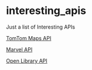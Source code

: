 # interesting_apis
Just a list of Interesting APIs

[TomTom Maps API](https://developer.tomtom.com)

[Marvel API](https://developer.marvel.com/)

[Open Library API](https://openlibrary.org/developers/api)
